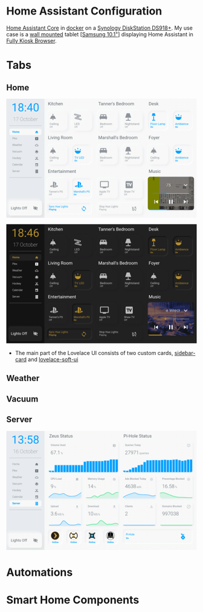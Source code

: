 # Home Assistant Configuration

[Home Assistant Core](https://home-assistant.io/) in [docker](https://www.docker.com/) on a  [Synology DiskStation DS918+](https://www.synology.com/products/DS918+). My use case is a [wall mounted](https://www.durable.eu/information-and-presentation/tablet-holder/wall-mounted-tablet-holder/tablet-holder-wall.html) tablet [[Samsung 10.1"](https://www.samsung.com/us/mobile/tablets/galaxy-tab-a/galaxy-tab-a-10-1-2019-32gb-black-wi-fi-sm-t510nzkaxar/)] displaying Home Assistant in [Fully Kiosk Browser](https://www.ozerov.de/fully-kiosk-browser/).

# Tabs

## Home

![screenshot](https://github.com/Tanner3644/home-assistant-config/blob/main/screenshots/home-page-day.png)

![screenshot](https://github.com/Tanner3644/home-assistant-config/blob/main/screenshots/home-page-night.png)

* The main part of the Lovelace UI consists of two custom cards, [sidebar-card](https://github.com/DBuit/sidebar-card) and [lovelace-soft-ui](https://github.com/N-l1/lovelace-soft-ui)

## Weather

## Vacuum

## Server

![screenshot](https://github.com/Tanner3644/home-assistant-config/blob/main/screenshots/server-day.png)

# Automations

# Smart Home Components
